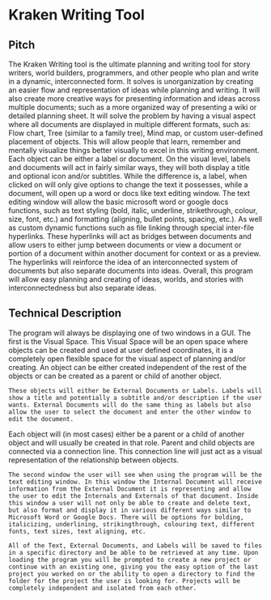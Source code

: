 # Kraken Writing Tool

## Pitch

  The Kraken Writing tool is  the ultimate planning and writing tool for story writers, world builders, programmers, and other people who plan and write in a dynamic, interconnected form. It solves is unorganization by creating an easier flow and representation of ideas while planning and writing. It will also create more creative ways for presenting information and ideas across multiple documents; such as a more organized way of presenting a wiki or detailed planning sheet. It will solve the problem by having a visual aspect where all documents are displayed in multiple different formats, such as: Flow chart, Tree (similar to a family tree), Mind map, or custom user-defined placement of objects. This will allow people that learn, remember and mentally visualize things better visually to excel in this writing environment. Each object can be either a label or document. On the visual level, labels and documents will act in fairly similar ways, they will both display a title and optional icon and/or subtitles. While the difference is, a label, when clicked on will only give options to change the text it possesses, while a document, will open up a word or docs like text editing window. The text editing window will allow the basic microsoft word or google docs functions, such as text styling (bold, italic, underline, strikethrough, colour, size, font, etc.) and formatting (aligning, bullet points, spacing, etc.). As well as custom dynamic functions such as file linking through special inter-file hyperlinks. These hyperlinks will act as bridges between documents and allow users to either jump between documents or view a document or portion of a document within another document for context or as a preview. The hyperlinks will reinforce the idea of an interconnected system of documents but also separate documents into ideas. Overall, this program will allow easy planning and creating of ideas, worlds, and stories with interconnectedness but also separate ideas.

## Technical Description

  The program will always be displaying one of two windows in a GUI. The first is the Visual Space. This Visual Space will be an open space where objects can be created and used at user defined coordinates, it is a completely open flexible space for the visual aspect of planning and/or creating. An object can be either created independent of the rest of the objects or can be created as a parent or child of another object. 
  
	These objects will either be External Documents or Labels. Labels will show a title and potentially a subtitle and/or description if the user wants. External Documents will do the same thing as labels but also allow the user to select the document and enter the other window to edit the document.
Each object will (in most cases) either be a parent or a child of another object and will usually be created in that role. Parent and child objects are connected via a connection line. This connection line will just act as a visual representation of the relationship between objects.

	The second window the user will see when using the program will be the text editing window. In this window the Internal Document will receive information from the External Document it is representing and allow the user to edit the Internals and Externals of that document. Inside this window a user will not only be able to create and delete text, but also format and display it in various different ways similar to Microsoft Word or Google Docs. There will be options for bolding, italicizing, underlining, strikingthrough, colouring text, different fonts, text sizes, text aligning, etc.
	
	All of the Text, External Documents, and Labels will be saved to files in a specific directory and be able to be retrieved at any time. Upon loading the program you will be prompted to create a new project or continue with an existing one, giving you the easy option of the last project you worked on or the ability to open a directory to find the folder for the project the user is looking for. Projects will be completely independent and isolated from each other.
